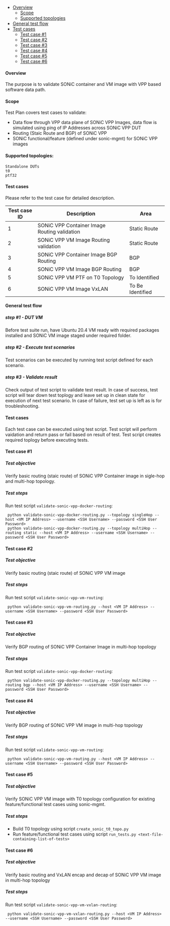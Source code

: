 - [Overview](#overview)
    - [Scope](#scope)
    - [Supported topologies](#supported-topologies)
- [General test flow](#general-test-flow)
- [Test cases](#test-cases)
    - [Test case #1](#test-case-1)
    - [Test case #2](#test-case-2)
    - [Test case #3](#test-case-3)
    - [Test case #4](#test-case-4)
    - [Test case #5](#test-case-5)
    - [Test case #6](#test-case-6)

#### Overview
The purpose is to validate SONiC container and VM image with VPP based software data path.

#### Scope
Test Plan covers test cases to validate:
- Data flow through VPP data plane of SONiC VPP Images, data flow is simulated using ping of IP Addresses across SONiC VPP DUT
- Routing (Staic Route and BGP) of SONiC VPP
- SONiC functional/feature (defined under sonic-mgmt) for SONiC VPP images


#### Supported topologies:
```
Standalone DUTs
t0
ptf32
```

#### Test cases
Please refer to the test case for detailed description.

| Test case ID| Description | Area|
|-------------|-------------|-----------|
| 1 | SONiC VPP Container Image Routing validation |Static Route |
| 2 | SONiC VPP VM Image Routing validation|Static Route|
| 3 | SONiC VPP Container Image BGP Routing  |BGP|
| 4 | SONiC VPP VM Image BGP Routing  |BGP|
| 5 | SONiC VPP VM PTF on T0 Topology  |To Identified|
| 6 | SONiC VPP VM Image VxLAN  |To Be Identified|


#### General test flow

##### step #1 - DUT VM
Before test suite run, have Ubuntu 20.4 VM ready with required packages installed and SONiC VM image staged under required folder.

##### step #2 - Execute test scenarios
Test scenarios can be executed by running test script defined for each scenario.

##### step #3 - Validate result
Check output of test script to validate test result. In case of success, test script will tear down test toplogy and leave set up in clean state for execution of next test scenario. In case of failure, test set up is left as is for troubleshooting. 

#### Test cases
Each test case can be executed using test script. Test script will perform vaidation and return pass or fail based on result of test. Test script creates required toplogy before executing tests.

#### Test case #1
##### Test objective

Verify basic routing (staic route) of SONiC VPP Container image in sigle-hop and multi-hop topology.

##### Test steps
Run test script `validate-sonic-vpp-docker-routing`:
   ```
    python validate-sonic-vpp-docker-routing.py --topology singleHop --host <VM IP Address> --username <SSH Username> --password <SSH User Password>
    python validate-sonic-vpp-docker-routing.py --topology multiHop --routing static --host <VM IP Address> --username <SSH Username> --password <SSH User Password>
   ```
#### Test case #2
##### Test objective

Verify basic routing (staic route) of SONiC VPP VM image

##### Test steps
Run test script `validate-sonic-vpp-vm-routing`:
   ```
    python validate-sonic-vpp-vm-routing.py --host <VM IP Address> --username <SSH Username> --password <SSH User Password>
   ```
#### Test case #3
##### Test objective

Verify BGP routing of SONiC VPP Container Image in multi-hop topology

##### Test steps
Run test script `validate-sonic-vpp-docker-routing`:
   ```
    python validate-sonic-vpp-docker-routing.py --topology multiHop --routing bgp --host <VM IP Address> --username <SSH Username> --password <SSH User Password>
   ```
#### Test case #4
##### Test objective

Verify BGP routing of SONiC VPP VM image in multi-hop topology

##### Test steps
Run test script `validate-sonic-vpp-vm-routing`:
   ```
    python validate-sonic-vpp-vm-routing.py --host <VM IP Address> --username <SSH Username> --password <SSH User Password>
   ```
#### Test case #5
##### Test objective

Verify SONiC VPP VM image with T0 topology configuration for existing feature/functional test cases using sonic-mgmt.

##### Test steps
- Build T0 topology using script `create_sonic_t0_topo.py`
- Run feature/functional test cases using script `run_tests.py <text-file-containing-list-of-tests>`

#### Test case #6
##### Test objective

Verify basic routing and VxLAN encap and decap of SONiC VPP VM image in multi-hop topology

##### Test steps
Run test script `validate-sonic-vpp-vm-vxlan-routing`:
   ```
    python validate-sonic-vpp-vm-vxlan-routing.py --host <VM IP Address> --username <SSH Username> --password <SSH User Password>
   ```

